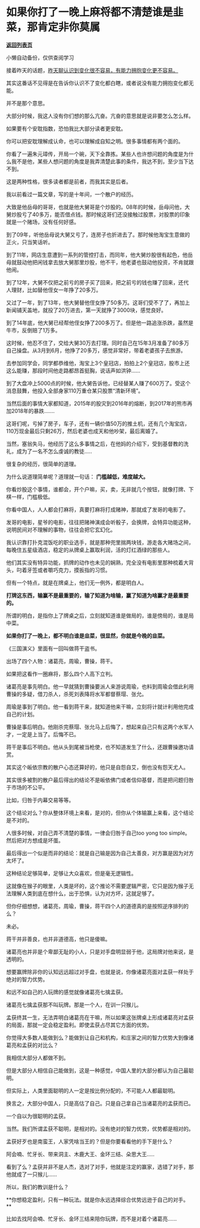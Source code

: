 # 如果你打了一晚上麻将都不清楚谁是韭菜，那肯定非你莫属

[**返回列表页**](/gzh/记忆承载3)

小懒自动备份，仅供查阅学习

接着昨天的话题，[昨天聊认识到变化很不容易，有能力拥抱变化更不容易。](http://mp.weixin.qq.com/s?__biz=MzU3NDc5Nzc0NQ==&mid=2247506358&idx=1&sn=3d6243e8a3dd0c966e4d34b4a7a44f27&chksm=fd2e7b68ca59f27eadc7d40a1e769c445dbc7d70df689e5ed4e8ea7f1d8c3360fe73ea8241a4&scene=21#wechat_redirect)  

  

其实这番话不见得是在告诉你认识不了变化都白瞎，或者说没有能力拥抱变化都无能。

  

并不是那个意思。

  

大部分时候，我这人没有你们想的那么亢奋。亢奋的意思就是说非要怎么怎么样。

  

如果要有个安耽指数，恐怕我比大部分读者更安耽。  

  

你可以把安耽理解成认命，也可以理解成自知之明。很多事情都有两个面的。  

  

你看了一遍朱元璋传，开局一个碗，天下全靠拣。某些人也许想问题的角度是为什么我不是他，某些人想问题的角度是我弄清楚此事的条件，我达不到，至少当下达不到。

  

这是两种性格，很多读者都是前者，而我其实是后者。

  

我以前看过一篇文章，写的是十年间，一个散户的经历。

  

大致是他岳母的哥哥，也就是他大舅哥是个炒股的。08年的时候，岳母问他，大舅炒股亏了40多万，能否借点钱。那时候这哥们还没接触过股票，对股票的印象就是一个赌场，没有任何好感。

  

到了09年，听他岳母说大舅又亏了，连房子也折进去了。那时候他淘宝生意做的正火，只当笑话听。

  

到了11年，网店生意遭到一系列的管控打击，而同年，他大舅炒股很有起色，他岳母就鼓动他把闲钱拿去放大舅那里炒股，他不干，他老婆也鼓动他投资，不肯就跟他闹。

  

到了12年，大舅不仅把之前亏的房子买了回来，把之前亏的钱也赚了回来，还代人理财，比如替他侄女一年挣了20多万。

  

又过了一年，到了13年，他大舅替他侄女挣了50多万。这哥们受不了了，再加上新闻铺天盖地，就投了20万进去，第一天就挣了3000块，感觉良好。

  

到了14年底，他大舅已经帮他侄女挣了200多万了。但是他一路追涨杀跌，虽然是牛市，反倒赔了1万多。

  

这时候，他忍不住了，交给大舅30万去打理。同时自己在15年3月准备了80多万自己操盘。从3月到6月，他挣了20多万，感觉非常好，带着老婆孩子去旅游。

  

去参加同学会，同学都恭维他，淘宝上3个皇冠店，拍拍上2个皇冠店，股市上还这么能赚，那段时间他走路都昂首挺胸，说话声如洪钟......

  

到了大盘冲上5000点的时候，他大舅告诉他，已经替某人赚了600万了。受这个消息鼓舞，他投入全部身家110万重仓某只股票“清新环境”。

  

当然后面的事情大家都知道，2015年的股灾到2016年的熔断，到2017年的熊市再加2018年的暴跌.......

  

这哥们呢，亏掉了房子，车子，还有一辆价值50万的推土机，还有几个淘宝店，110万现金最后只剩26万，然后老婆也成天和他吵架，最后离婚了。

  

当然，塞翁失马，他经历了这么多事情之后，在他妈的介绍下，受到基督教的洗礼，成为了一名不怎么虔诚的教徒.....

  

很复杂的经历，很简单的道理。

  

为什么说道理简单呢？道理就一句话： **门槛越低，难度越大。**

  

你看炒股这个事情，谁都会，开个户嘛，买，卖，无非就几个按钮，就像打牌、下棋一样，门槛极低。

  

你看中国人，人人都会打麻将，真要打麻将打成赌神，那就成了发哥的电影了。

  

发哥的电影，星爷的电影，往往把赌神演成会听骰子，会换牌，会特异功能这种，说明民间对不理解的事物，往往会把它玄幻化。

  

我认识靠打扑克混饭吃的职业选手，就是那种兜里揣两块钱，游走各大赌场之间，每晚住五星级酒店，稳定的从牌桌上赢取利润，活的灯红酒绿的那些人。

  

他们其实没有特异功能，抓牌的动作也未见的娴熟，完全没有电影里那种梳着大背头，叼着牙签或者嚼巧克力，摸扳指的习惯。

  

但有一个特点，就是在牌桌上，他们无一例外，都是明白人。

  

 **打牌这东西，输赢不是最重要的，输了知道为啥输，赢了知道为啥赢才是最重要的。**

  

所谓的明白，是指你上了牌桌之后，立刻就知道谁是做局的，谁是傍局的，谁是局中菜。

  

 **如果你打了一晚上，都不明白谁是韭菜，很显然，你就是今晚的韭菜。**

  

《三国演义》里面有一回叫做蒋干盗书。

  

出场了四个人物：诸葛亮，周瑜，曹操，蒋干。

  

如果把这看作一圈麻将，那么四个人高下立判。

  

诸葛亮是事先明白。他一早就猜到曹操要派人来游说周瑜，也料到周瑜会借此利用曹操的多疑，借刀杀人，杀死刘表降将水军都督蔡瑁、张允。

  

周瑜是事到了明白。他一看到蒋干来，就知道他来干嘛，立刻将计就计利用他完成自己的计划。

  

曹操是事后明白。他刚杀完蔡瑁、张允马上后悔了，想起来自己只有这两个水军人才，一定是上当了。后悔不已。

  

蒋干是事后不明白。他从头到尾被当枪使，也不知道发生了什么，还跟曹操邀功请赏。

  

其实这个皈依宗教的散户心态还算好的，他只是自怨自艾，倒也没有怨天尤人。  

  

其实很多被割的散户最后得出的结论不是皈依佛门或者信仰基督，而是把问题归咎于市场的不公平。

  

比如，归咎于内幕交易等等。

  

这个结论对么？你从整体环境上来看，是对的，但你从个体输赢上来看，这个结论是不对的。

  

人很多时候，对自己弄不清楚的事情，一律会归咎于自己too yong too simple。然后把对方想成是坏蛋。

  

最后得出一个似是而非的结论：就是自己输是因为自己太善良，对方赢是因为对方太坏了。

  

这种结论足够简单，足够让大众喜欢，但是毫无逻辑性。

  

这就像在猴子的眼里，人类是坏的，这个推论不需要逻辑严密，它只是因为猴子无法理解人类到底在想什么，出于恐惧，认为对方坏，这就足够了。

  

但你仔细想想，诸葛亮，周瑜，曹操，蒋干四个人的道德真的是按照逆序排列的么？

  

未必。

  

蒋干并非善良，也并非道德高，他只是傻嘛。

  

诸葛亮也并非是个卑鄙无耻的小人，只是对手盘明显弱于他，这局牌对他来说，是透明的。

  

想要赢牌除非你的认知远远超过对手盘，也就是说，你像诸葛亮面对孟获一样处于绝对的智力优势。

  

和远不如自己的人玩牌的感觉就像诸葛亮七擒孟获。  

  

诸葛亮七擒孟获那不叫玩牌。那是一个人，在训一只猴儿。

  

孟获终其一生，无法弄明白诸葛亮在干嘛，所以如果这张牌桌上形成诸葛亮对孟获的局面，那就一定会稳定盈利。即使孟获占尽其它方面的优势。

  

你觉得大多数人能做到么？能做到让自己和机构，和庄家之间的智力优势大到像诸葛亮和孟获的对比么？

  

我相信大部分人都做不到。

  

但是大部分人相信自己能做到，这是一种感觉，中国人里的大部分都认为自己最聪明。

  

但实际上，人类里面聪明的人一定是按比例分配的，不可能人人都最聪明。

  

换言之，大部分中国人，只是高估了自己。只是自己拿自己当诸葛亮的孟获而已。

  

一个自以为很聪明的孟获。

  

当然。我们所谓孟获不聪明，是相对的。没有绝对的智力优势，优势都是相对的。

  

孟获好歹也是南蛮王，人家凭啥当王的？但是你要看看他的手下是什么？

  

阿会喃、忙牙长、带来洞主、木鹿大王、金环三结、朵思大王.....

  

看到了么？孟获并非不是人杰，选对了对手，他就是注定的赢家，选错了对手，那他就成了一只猴儿......

  

所以，我们的教训是什么？

  

 **你想稳定盈利，只有一种玩法。就是你永远选择综合优势远逊于自己的对手。  
**

  

比如去找阿会喃、忙牙长、金环三结来陪你玩牌，而不是对着个诸葛亮......

